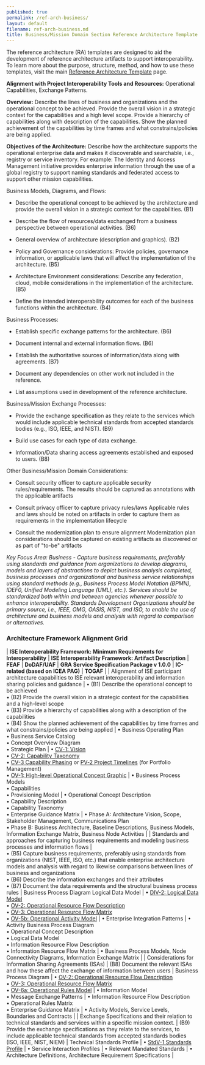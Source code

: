 ```yaml
---
published: true
permalink: /ref-arch-business/
layout: default
filename: ref-arch-business.md
title: Business/Mission Domain Section Reference Architecture Template
---
```


The reference architecture (RA) templates are designed to aid the development of reference architecture artifacts to support interoperability. To learn more about the purpose, structure, method, and how to use these templates, visit the main [Reference Architecture Template](/ref-arch-template) page.

**Alignment with Project Interoperability Tools and Resources:** Operational Capabilities, Exchange Patterns.

**Overview:** Describe the lines of business and organizations and the operational concept to be achieved. Provide the overall vision in a strategic context for the capabilities and a high level scope. Provide a hierarchy of capabilities along with description of the capabilities. Show the planned achievement of the capabilities by time frames and what constrains/policies are being applied.

**Objectives of the Architecture:** Describe how the architecture supports the operational enterprise data and makes it discoverable and searchable, i.e., registry or service inventory. For example: The Identity and Access Management initiative provides enterprise information through the use of a global registry to support naming standards and federated access to support other mission capabilities.

Business Models, Diagrams, and Flows:

* Describe the operational concept to be achieved by the architecture and provide the overall vision in a strategic context for the capabilities. (B1)

* Describe the flow of resources/data exchanged from a business perspective between operational activities. (B6)

* General overview of architecture (description and graphics). (B2)

* Policy and Governance considerations: Provide policies, governance information, or applicable laws that will affect the implementation of the architecture. (B5)

* Architecture Environment considerations: Describe any federation, cloud, mobile considerations in the implementation of the architecture. (B5)

* Define the intended interoperability outcomes for each of the business functions within the architecture. (B4)

Business Processes:

* Establish specific exchange patterns for the architecture. (B6)

* Document internal and external information flows. (B6)

* Establish the authoritative sources of information/data along with agreements. (B7)

* Document any dependencies on other work not included in the reference.

* List assumptions used in development of the reference architecture.

Business/Mission Exchange Processes:

* Provide the exchange specification as they relate to the services which would include applicable technical standards from accepted standards bodies (e.g., ISO, IEEE, and NIST). (B9)

* Build use cases for each type of data exchange.

* Information/Data sharing access agreements established and exposed to users. (B8)

Other Business/Mission Domain Considerations:

* Consult security officer to capture applicable security rules/requirements. The results should be captured as annotations with the applicable artifacts

* Consult privacy officer to capture privacy rules/laws Applicable rules and laws should be noted on artifacts in order to capture them as requirements in the implementation lifecycle

* Consult the modernization plan to ensure alignment Modernization plan considerations should be captured on existing artifacts as discovered or as part of "to-be" artifacts

*Key Focus Area: Business - Capture business requirements, preferably using standards and guidance from organizations to develop diagrams, models and layers of abstractions to depict business analysis completed, business processes and organizational and business service relationships using standard methods (e.g., Business Process Model Notation (BPMN), IDEF0, Unified Modeling Language (UML), etc.). Services should be standardized both within and between agencies whenever possible to enhance interoperability. Standards Development Organizations should be primary source, i.e., IEEE, OMG, OASIS, NIST, and ISO, to enable the use of architecture and business models and analysis with regard to comparison or alternatives.*

### Architecture Framework Alignment Grid

| **ISE Interoperability Framework: Minimum Requirements for Interoperability** | **ISE Interoperability Framework: Artifact Description** | **FEAF** | **DoDAF/UAF** | **GRA Service Specification Package v 1.0.0** | **IC-related (based on ICEA PAG)** | **TOGAF** |
| Alignment of ISE participant architecture capabilities to ISE relevant interoperability and information sharing policies and guidance | • (B1) Describe the operational concept to be achieved <br/> • (B2) Provide the overall vision in a strategic context for the capabilities and a high-level scope <br/> • (B3) Provide a hierarchy of capabilities along with a description of the capabilities <br/> • (B4) Show the planned achievement of the capabilities by time frames and what constrains/policies are being applied | • Business Operating Plan <br/> • Business Service Catalog <br/> • Concept Overview Diagram <br/> • Strategic Plan | • [CV-1: Vision](http://dodcio.defense.gov/dodaf20/dodaf20_cv1.aspx) <br/> • [CV-2: Capability Taxonomy](http://dodcio.defense.gov/dodaf20/dodaf20_cv2.aspx) <br/> • [CV-3 Capability Phasing](http://dodcio.defense.gov/dodaf20/dodaf20_cv3.aspx) or [PV‑2 Project Timelines](http://dodcio.defense.gov/dodaf20/dodaf20_pv2.aspx) (for Portfolio Management) <br/> • [OV-1: High-level Operational Concept Graphic](http://dodcio.defense.gov/dodaf20/dodaf20_ov1.aspx) | • Business Process Models <br/> • Capabilities <br/> •&nbsp;Provisioning Model | •&nbsp;Operational Concept Description <br/> • Capability Description <br/> • Capability Taxonomy <br/> • Enterprise Guidance Matrix | • Phase A: Architecture Vision, Scope, Stakeholder Management, Communications Plan <br/> • Phase B: Business Architecture, Baseline Descriptions, Business Models, Information Exchange Matrix, Business Node Activities |
| Standards and approaches for capturing business requirements and modeling business processes and information flows | <br/> • (B5) Capture business requirements, preferably using standards from organizations (NIST, IEEE, ISO, etc.) that enable enterprise architecture models and analysis with regard to likewise comparisons between lines of business and organizations <br/> • (B6) Describe the information exchanges and their attributes <br/> • (B7) Document the data requirements and the structural business process rules | Business Process Diagram Logical Data Model | • [DIV-2: Logical Data Model](http://dodcio.defense.gov/dodaf20/dodaf20_div2.aspx) <br/> • [OV-2: Operational Resource Flow Description](http://dodcio.defense.gov/dodaf20/dodaf20_ov2.aspx) <br/> • [OV-3: Operational Resource Flow Matrix](http://dodcio.defense.gov/dodaf20/dodaf20_ov3.aspx) <br/> • [OV-5b: Operational Activity Model](http://dodcio.defense.gov/dodaf20/dodaf20_ov5ab.aspx) | • Enterprise Integration Patterns | • Activity Business Process Diagram <br/> •&nbsp;Operational Concept Description <br/> • Logical Data Model <br/> •&nbsp;Information Resource Flow Description <br/> •&nbsp;Information Resource Flow Matrix | • Business Process Models, Node Connectivity Diagrams, Information Exchange Matrix |
| Considerations for Information Sharing Agreements (ISAs) | (B8) Document the relevant ISAs and how these affect the exchange of information between users | Business Process Diagram | • [OV-2: Operational Resource Flow Description](http://dodcio.defense.gov/dodaf20/dodaf20_ov2.aspx) <br/> • [OV-3: Operational Resource Flow Matrix](http://dodcio.defense.gov/dodaf20/dodaf20_ov3.aspx) <br/> • [OV-6a: Operational Rules Model](http://dodcio.defense.gov/dodaf20/dodaf20_ov6a.aspx) | • Information Model <br/> • Message Exchange Patterns | •&nbsp;Information Resource Flow Description <br/> •&nbsp;Operational Rules Matrix <br/> • Enterprise Guidance Matrix | • Activity Models, Service Levels, Boundaries and Contracts |
| Exchange Specifications and their relation to technical standards and services within a specific mission context. | (B9) Provide the exchange specifications as they relate to the services, to include applicable technical standards from accepted standards bodies (ISO, IEEE, NIST, NIEM) | Technical Standards Profile | • [StdV-1 Standards Profile](http://dodcio.defense.gov/dodaf20/dodaf20_stdv1.aspx) | • Service Interaction Profiles | • Relevant Mandated Standards | • Architecture Definitions, Architecture Requirement Specifications |
